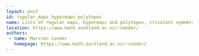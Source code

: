 ```yaml
---
layout: post
id: regular_maps_hypermaps_polytopes
name: Lists of regular maps, hypermaps and polytopes, trivalent symmetric graphs, and surface actions
location: https://www.math.auckland.ac.nz/~conder/
authors:
 - name: Marston Conder
   homepage: https://www.math.auckland.ac.nz/~conder/
---
```


